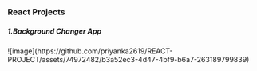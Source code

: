 <h3>React Projects</h3>

<h5>1.Background Changer App</h5>
   ![image](https://github.com/priyanka2619/REACT-PROJECT/assets/74972482/b3a52ec3-4d47-4bf9-b6a7-263189799839)

